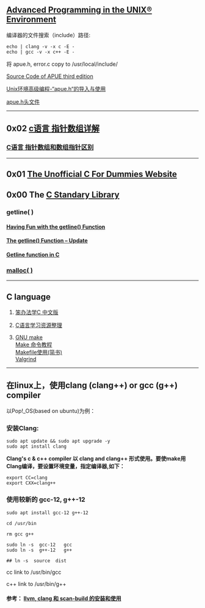 ## [Advanced Programming in the UNIX® Environment](http://www.apuebook.com/)

编译器的文件搜索（include）路径:
```      
echo | clang -v -x c -E -
echo | gcc -v -x c++ -E -
```
将 apue.h, error.c copy to /usr/local/include/

[Source Code of APUE third edition](http://www.apuebook.com/code3e.html)

[Unix环境高级编程-“apue.h“的导入与使用](https://blog.csdn.net/oneMelon/article/details/109521286?spm=1001.2101.3001.6650.17&utm_medium=distribute.pc_relevant.none-task-blog-2%7Edefault%7EBlogCommendFromBaidu%7Edefault-17-109521286-blog-48106579.pc_relevant_default&depth_1-utm_source=distribute.pc_relevant.none-task-blog-2%7Edefault%7EBlogCommendFromBaidu%7Edefault-17-109521286-blog-48106579.pc_relevant_default)

[apue.h头文件](https://blog.csdn.net/Function_Dou/article/details/79227071?spm=1001.2101.3001.6650.2&utm_medium=distribute.pc_relevant.none-task-blog-2%7Edefault%7ECTRLIST%7Edefault-2-79227071-blog-48106579.pc_relevant_default&depth_1-utm_source=distribute.pc_relevant.none-task-blog-2%7Edefault%7ECTRLIST%7Edefault-2-79227071-blog-48106579.pc_relevant_default)

---
## 0x02 [c语言 指针数组详解](http://www.codebaoku.com/it-c/it-c-233073.html)

### [C语言 指针数组和数组指针区别](https://www.codersrc.com/archives/8613.html)

---
## 0x01 [The Unofficial C For Dummies Website](https://c-for-dummies.com/)


## 0x00 The [C Standary Library](https://www.tutorialspoint.com/c_standard_library/)

### getline( )

#### [Having Fun with the getline() Function](https://c-for-dummies.com/blog/?p=5445)

####  [The getline() Function – Update](https://c-for-dummies.com/blog/?p=5432)

####  [Getline function in C](https://linuxhint.com/getline-function-c/)

###  [malloc( )](https://www.tutorialspoint.com/c_standard_library/c_function_malloc.htm)
---

## C language

  1. [笨办法学C 中文版](https://wizardforcel.gitbooks.io/lcthw/content/)
  
  2. [C语言学习资源整理](https://zhuanlan.zhihu.com/p/23677249)
  
  3. [GNU make](https://www.gnu.org/software/make/manual/html_node/index.html#Top0)     
     [Make 命令教程](http://www.ruanyifeng.com/blog/2015/02/make.html)    
     [Makefile使用(简书)](https://www.jianshu.com/p/8dc048ae1e11)   
     [ Valgrind](http://valgrind.org/)
     
---
## 在linux上，使用clang (clang++) or gcc (g++) compiler

  以Pop!_OS(based on ubuntu)为例：
    
###  安装Clang:
```
sudo apt update && sudo apt upgrade -y
sudo apt install clang
```
  **Clang's  c & c++ compiler 以 clang and clang++ 形式使用。要使make用Clang编译，要设置环境变量，指定编译器,如下：**
```
export CC=clang
export CXX=clang++
```
### 使用较新的 gcc-12, g++-12
```
sudo apt install gcc-12 g++-12

cd /usr/bin

rm gcc g++

sudo ln -s  gcc-12   gcc
sudo ln -s  g++-12   g++

## ln -s  source  dist
```
  cc link to /usr/bin/gcc
  
  c++ link to /usr/bin/g++
#### 参考： [llvm, clang 和 scan-build 的安装和使用](https://www.codeleading.com/article/51451938487/)
